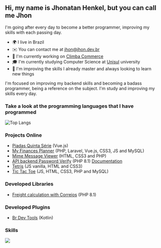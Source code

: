 ## Hi, my name is Jhonatan Henkel, but you can call me Jhon

I'm going after every day to become a better programmer, improving my skills with each passing day. <br>

* 🌍 I live in Brazil <br>
* ✉️ You can contact me at jhon@jhon.dev.br <br>
* 🚀 I'm currently working on [Climba Commerce](https://www.climba.com.br) <br>
* 🎓 I'm currently studying Computer Science at [Unisul](https://www.unisul.br/) university <br>
* 🧠 I'm improving the skills I already master and always looking to learn new things <br>

I'm focused on improving my backend skills and becoming a badass programmer, being a reference on the subject. I'm study and improving my skills every day.

### Take a look at the programming languages ​​that I have programmed
![Top Langs](https://github-readme-stats.vercel.app/api/top-langs/?username=jhon-henkel&layout=pie&langs_count=8&theme=highcontrast&hide_border=true&hide_title=true)


### Projects Online
- [Piadas Quinta Série](https://piadasquintaserie.jhon.dev.br) (Vue.js)
- [My Finances Planner](https://my-finances-planner-demo.jhon.dev.br/login) (PHP, Laravel, Vue.js, CSS3, JS and MySQL)
- [Mime Message Viewer](https://mime-message-viewer.jhon.dev.br/) (HTML, CSS3 and PHP)
- [API backend Password Verify](https://password-verify.jhon.dev.br/verify) (PHP 8.1) [Documentation](https://github.com/Jhon-Henkel/password-verify/blob/main/README.md)
- [Tetris](https://jhon-henkel.github.io/tetris) (JS vanilla, HTML and CSS3)
- [Tic Tac Toe](https://tictactoe.jhon.dev.br/#!/home) (JS, HTML, CSS3, PHP and MySQL)

### Developed Libraries
- [Freight calculation with Correios](https://github.com/Jhon-Henkel/freight-calculation-with-correios) (PHP 8.1)

### Developed Plugins
- [Br Dev Tools](https://plugins.jetbrains.com/plugin/23526-br-dev-tools) (Kotlin)

### Skills
<p>
  <a href="https://skillicons.dev">
    <img src="https://skillicons.dev/icons?i=git,docker,php,html,css,js,angular,vue,bootstrap,mysql,laravel,vite,go,java,kotlin,dart,flutter" />
  </a>
</p>
